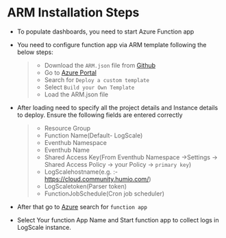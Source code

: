 # ARM Installation Steps
- To populate dashboards, you need to start Azure Function app
- You need to configure function app via ARM template following the below steps:

  > - Download the `ARM.json` file from [Github](https://github.com)
  > - Go to [Azure Portal](portal.azure.com)
  > - Search for `Deploy a custom template`
  > - Select `Build your Own Template`
  > - Load the ARM.json file

- After loading need to specify all the project details and Instance details to deploy. Ensure the following fields are entered correctly
  > - Resource Group
  > - Function Name(Default- LogScale)
  > - Eventhub Namespace
  > - Eventhub Name
  > - Shared Access Key(From Eventhub Namespace ->Settings -> Shared Access Policy -> your Policy -> `primary key`)
  > - LogScalehostname(e.g. :-https://cloud.community.humio.com/)
  > - LogScaletoken(Parser token)
  > - FunctionJobSchedule(Cron job scheduler)
- After that go to [Azure](portal.azure.com) search for `function app` 
- Select Your function App Name and Start function app to collect logs in LogScale instance.